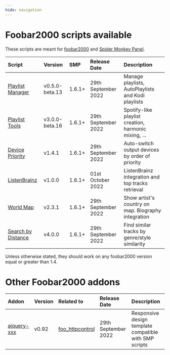 ```yaml
---
hide: navigation
---
```


# Foobar2000 scripts available

These scripts are meant for [foobar2000](https://www.foobar2000.org/) and
 [Spider Monkey Panel](https://theqwertiest.github.io/foo_spider_monkey_panel/).

|Script|Version|SMP|Release Date|Description|
|:---|:---|:---|:---|:---|
|[Playlist Manager](scripts/playlist-manager-smp)|v0.5.0-beta.13|1.6.1+|29th September 2022|Manage playlists, AutoPlaylists and Kodi playlists|
|[Playlist Tools](scripts/playlist-tools-smp)|v3.0.0-beta.16|1.6.1+|29th September 2022|Spotify-like playlist creation, harmonic mixing, ...|
|[Device Priority](scripts/device-priority-smp)|v1.4.1|1.6.1+|29th September 2022|Auto-switch output devices by order of priority|
|[ListenBrainz](scripts/listenbrainz-smp)|v1.0.0|1.6.1+|01st October 2022|ListenBrainz integration and top tracks retrieval|
|[World Map](scripts/world-map-smp)|v2.3.1|1.6.1+|29th September 2022|Show artist's country on map. Biography integration|
|[Search by Distance](scripts/search-by-distance-smp)|v4.0.0|1.6.1+|29th September 2022|Find similar tracks by genre/style similarity|

Unless otherwise stated, they should work on any foobar2000 version equal or greater than 1.4.

# Other Foobar2000 addons

|Addon|Version|Related to|Release Date|Description|
|:---|:---|:---|:---|:---|
|[ajquery-xxx](others/ajquery-xxx)|v0.92|[foo_httpcontrol](https://bitbucket.org/oblikoamorale/foo_httpcontrol/wiki/Home)|29th September 2022|Responsive design template compatible with SMP scripts|